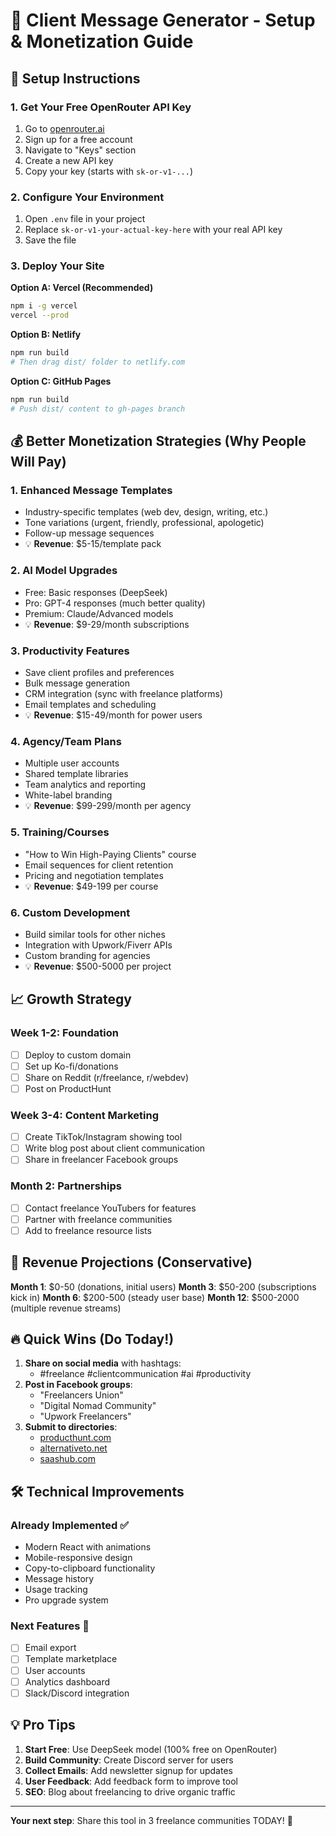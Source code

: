 # 🚀 Client Message Generator - Setup & Monetization Guide

## 🔧 Setup Instructions

### 1. Get Your Free OpenRouter API Key

1. Go to [openrouter.ai](https://openrouter.ai)
2. Sign up for a free account
3. Navigate to "Keys" section
4. Create a new API key
5. Copy your key (starts with `sk-or-v1-...`)

### 2. Configure Your Environment

1. Open `.env` file in your project
2. Replace `sk-or-v1-your-actual-key-here` with your real API key
3. Save the file

### 3. Deploy Your Site

**Option A: Vercel (Recommended)**

```bash
npm i -g vercel
vercel --prod
```

**Option B: Netlify**

```bash
npm run build
# Then drag dist/ folder to netlify.com
```

**Option C: GitHub Pages**

```bash
npm run build
# Push dist/ content to gh-pages branch
```

## 💰 Better Monetization Strategies (Why People Will Pay)

### 1. **Enhanced Message Templates**

- Industry-specific templates (web dev, design, writing, etc.)
- Tone variations (urgent, friendly, professional, apologetic)
- Follow-up message sequences
- 💡 **Revenue**: $5-15/template pack

### 2. **AI Model Upgrades**

- Free: Basic responses (DeepSeek)
- Pro: GPT-4 responses (much better quality)
- Premium: Claude/Advanced models
- 💡 **Revenue**: $9-29/month subscriptions

### 3. **Productivity Features**

- Save client profiles and preferences
- Bulk message generation
- CRM integration (sync with freelance platforms)
- Email templates and scheduling
- 💡 **Revenue**: $15-49/month for power users

### 4. **Agency/Team Plans**

- Multiple user accounts
- Shared template libraries
- Team analytics and reporting
- White-label branding
- 💡 **Revenue**: $99-299/month per agency

### 5. **Training/Courses**

- "How to Win High-Paying Clients" course
- Email sequences for client retention
- Pricing and negotiation templates
- 💡 **Revenue**: $49-199 per course

### 6. **Custom Development**

- Build similar tools for other niches
- Integration with Upwork/Fiverr APIs
- Custom branding for agencies
- 💡 **Revenue**: $500-5000 per project

## 📈 Growth Strategy

### Week 1-2: Foundation

- [ ] Deploy to custom domain
- [ ] Set up Ko-fi/donations
- [ ] Share on Reddit (r/freelance, r/webdev)
- [ ] Post on ProductHunt

### Week 3-4: Content Marketing

- [ ] Create TikTok/Instagram showing tool
- [ ] Write blog post about client communication
- [ ] Share in freelancer Facebook groups

### Month 2: Partnerships

- [ ] Contact freelance YouTubers for features
- [ ] Partner with freelance communities
- [ ] Add to freelance resource lists

## 🎯 Revenue Projections (Conservative)

**Month 1**: $0-50 (donations, initial users)
**Month 3**: $50-200 (subscriptions kick in)
**Month 6**: $200-500 (steady user base)
**Month 12**: $500-2000 (multiple revenue streams)

## 🔥 Quick Wins (Do Today!)

1. **Share on social media** with hashtags:
   - #freelance #clientcommunication #ai #productivity
2. **Post in Facebook groups**:
   - "Freelancers Union"
   - "Digital Nomad Community"
   - "Upwork Freelancers"
3. **Submit to directories**:
   - [producthunt.com](https://producthunt.com)
   - [alternativeto.net](https://alternativeto.net)
   - [saashub.com](https://saashub.com)

## 🛠 Technical Improvements

### Already Implemented ✅

- Modern React with animations
- Mobile-responsive design
- Copy-to-clipboard functionality
- Message history
- Usage tracking
- Pro upgrade system

### Next Features 🚀

- [ ] Email export
- [ ] Template marketplace
- [ ] User accounts
- [ ] Analytics dashboard
- [ ] Slack/Discord integration

## 💡 Pro Tips

1. **Start Free**: Use DeepSeek model (100% free on OpenRouter)
2. **Build Community**: Create Discord server for users
3. **Collect Emails**: Add newsletter signup for updates
4. **User Feedback**: Add feedback form to improve tool
5. **SEO**: Blog about freelancing to drive organic traffic

---

**Your next step**: Share this tool in 3 freelance communities TODAY! 🚀

